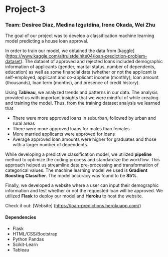 # Project-3

### **Team:** Desiree Diaz, Medina Izgutdina, Irene Okada, Wei Zhu 

The goal of our project was to develop a classification machine learning model predicting a house loan approval. 

In order to train our model, we obtained the data from [kaggle] (https://www.kaggle.com/altruistdelhite04/loan-prediction-problem-dataset). The dataset of approved and rejected loans included demographic information of applicants (gender, marital status, number of dependents, education) as well as some financial data (whether or not the applicant is self-employed, applicant and co-applicant income (monthly), loan amount (thousands), loan term (months), and presence of credit history).

Using **Tableau**, we analyzed trends and patterns in our data. The analysis provided us with important insights that we were mindful of while creating and training the model. Thus, from the training dataset analysis we learned that 
* There were more approved loans in suburban, followed by urban and rural areas 
* There were more approved loans for males than females 
* More married applicants were approved for loans 
* Average approved loan amounts were higher for graduates and those with a larger number of dependents. 

While developing a predictive classification model, we utilized **pipeline** method to optimize the coding process and standardize the workflow. This approach helped us streamline data pre-processing and transformation of categorical values. The machine learning model we used is **Gradient Boosting Classifier**. The model accuracy was found to be **85%**.    

Finally, we developed a website where a user can input their demographic information and test whether or not the requested loan will be approved. We utilized **Flask** to deploy our model and **Heroku** to host the website.

Check it out: [Website] (https://loan-predictions.herokuapp.com/)

#### **Dependencies**
* Flask
* HTML/CSS/Bootstrap
* Python Pandas
* Scikit-Learn
* Tableau